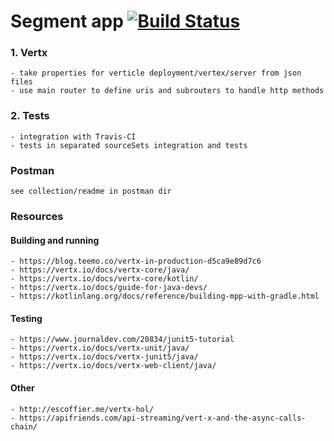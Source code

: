 # Segment app  [![Build Status](https://travis-ci.org/HubertTatar/segments.svg?branch=master)](https://travis-ci.org/HubertTatar/segments)

### 1. Vertx
    - take properties for verticle deployment/vertex/server from json files
    - use main router to define uris and subrouters to handle http methods
    
### 2. Tests
    - integration with Travis-CI
    - tests in separated sourceSets integration and tests    
    
### Postman
    see collection/readme in postman dir    
    
### Resources
#### Building and running
    - https://blog.teemo.co/vertx-in-production-d5ca9e89d7c6
    - https://vertx.io/docs/vertx-core/java/
    - https://vertx.io/docs/vertx-core/kotlin/    
    - https://vertx.io/docs/guide-for-java-devs/
    - https://kotlinlang.org/docs/reference/building-mpp-with-gradle.html
#### Testing    
    - https://www.journaldev.com/20834/junit5-tutorial
    - https://vertx.io/docs/vertx-unit/java/
    - https://vertx.io/docs/vertx-junit5/java/
    - https://vertx.io/docs/vertx-web-client/java/
#### Other
    - http://escoffier.me/vertx-hol/
    - https://apifriends.com/api-streaming/vert-x-and-the-async-calls-chain/
    
    

